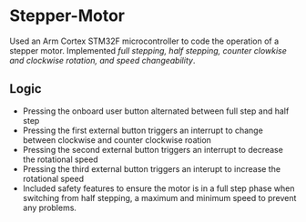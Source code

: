 # Stepper-Motor
Used an Arm Cortex STM32F microcontroller to code the operation of a stepper motor. Implemented *full stepping, half stepping, counter clowkise and clockwise rotation, and speed changeability*.

## Logic
- Pressing the onboard user button alternated between full step and half step
- Pressing the first external button triggers an interrupt to change between clockwise and counter clockwise roation
- Pressing the second external button triggers an interrupt to decrease the rotational speed
- Pressing the third external button triggers an interupt to increase the rotational speed
- Included safety features to ensure the motor is in a full step phase when switching from half stepping, a maximum and minimum speed to prevent any problems.
